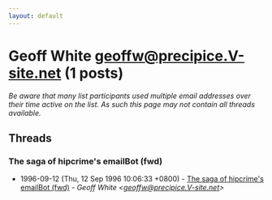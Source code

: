 ```yaml
---
layout: default
---
```


# Geoff White <geoffw@precipice.V-site.net> (1 posts)

_Be aware that many list participants used multiple email addresses over their time active on the list. As such this page may not contain all threads available._

## Threads

### The saga of hipcrime's emailBot (fwd)
+ 1996-09-12 (Thu, 12 Sep 1996 10:06:33 +0800) - [The saga of hipcrime's emailBot (fwd)](/archive/1996/09/8f902eb0ad7e1e3f863e744e4d0c62a0501b4577a4c2b846ca5f03c8d6ac45fc) - _Geoff White \<geoffw@precipice.V-site.net\>_

